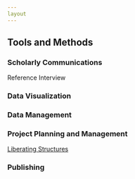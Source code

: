 ```yaml
---
layout
---
```


## Tools and Methods

### Scholarly Communications

Reference Interview


### Data Visualization

### Data Management

### Project Planning and Management

[Liberating Structures](http://www.liberatingstructures.com/)

### Publishing 

###  
